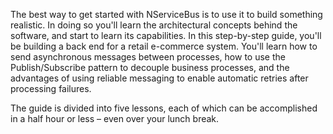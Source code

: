 The best way to get started with NServiceBus is to use it to build something realistic. In doing so you'll learn the architectural concepts behind the software, and start to learn its capabilities. In this step-by-step guide, you'll be building a back end for a retail e-commerce system. You'll learn how to send asynchronous messages between processes, how to use the Publish/Subscribe pattern to decouple business processes, and the advantages of using reliable messaging to enable automatic retries after processing failures.

The guide is divided into five lessons, each of which can be accomplished in a half hour or less – even over your lunch break.